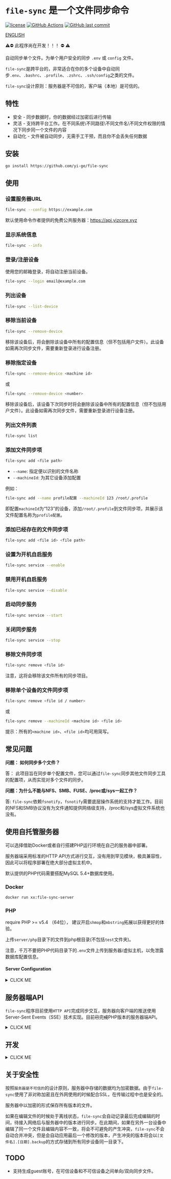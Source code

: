 # `file-sync` 是一个文件同步命令

[![license](https://img.shields.io/github/license/yi-ge/file-sync.svg?style=flat-square)](https://github.com/yi-ge/file-sync/blob/master/LICENSE)
[![GitHub Actions](https://img.shields.io/endpoint.svg?url=https%3A%2F%2Factions-badge.atrox.dev%2Fyi-ge%2Ffile-sync%2Fbadge%3Fref%3Dmain&style=flat-square)](https://actions-badge.atrox.dev/yi-ge/file-sync/goto?ref=main)
[![GitHub last commit](https://img.shields.io/github/last-commit/yi-ge/file-sync.svg?style=flat-square)](https://github.com/yi-ge/file-sync)
<!-- [![Test Results](https://gist.github.com/yi-ge/00fdcacb47689d14b8e9fdf7fb0f7288/raw/badge.svg)](https://github.com/yi-ge/file-sync)
[![Coveralls github](https://img.shields.io/coveralls/github/yi-ge/file-sync?style=flat-square)](https://coveralls.io/github/yi-ge/file-sync?branch=main) -->

[ENGLISH](README.md)

⚠️⛔️ 此程序尚在开发！！！ ⛔️ ⚠️

自动同步单个文件。为单个用户安全的同步 `.env` 或 `config` 文件。

`file-sync`是跨平台的，非常适合在你的多个设备中自动同步`.env`、`.bashrc`、`.profile`、`.zshrc`、`.ssh/config`之类的文件。

`file-sync`设计原则：服务器是不可信的，客户端（本地）是可信的。

## 特性

- 安全 - 同步数据时，你的数据经过加密后进行传输
- 灵活 - 支持跨平台工作。在不同系统\不同路径\不同文件名\不同文件权限的情况下同步同一个文件的内容
- 自动化 - 文件被自动同步，无需手工干预，而且你不会丢失任何数据

## 安装

```bash
go install https://github.com/yi-ge/file-sync
```

## 使用

### 设置服务器URL

```bash
file-sync --config https://example.com
```

默认使用命令作者提供的免费公共服务器：<https://api.yizcore.xyz>

### 显示系统信息

```bash
file-sync --info
```

### 登录/注册设备

使用您的邮箱登录，将自动注册当前设备。

```bash
file-sync --login email@example.com
```

### 列出设备

```bash
file-sync --list-device
```

### 移除当前设备

```bash
file-sync --remove-device
```

移除该设备后，将会删除该设备中所有的配置信息（但不包括用户文件）。此设备如需再次同步文件，需要重新登录进行设备注册。

### 移除指定设备

```bash
file-sync --remove-device <machine id>
```

或

```bash
file-sync --remove-device <number>
```

移除该设备后，该设备下次同步时将会删除该设备中所有的配置信息（但不包括用户文件）。此设备如需再次同步文件，需要重新登录进行设备注册。

### 列出文件列表

```bash
file-sync list
```

### 添加文件同步项

```bash
file-sync add <file path>
```

- `--name`: 指定便以识别的文件名称
- `--machineId`: 为其它设备添加配置

例如：

```bash
file-sync add --name profile配置 --machineId 123 /root/.profile
```

即配置`machineId`为“123”的设备，添加`/root/.profile`到文件同步项，并展示该文件配置名称为`profile配置`。

### 添加已经存在的文件同步项

```bash
file-sync add <file id> <file path>
```

### 设置为开机自启服务

```bash
file-sync service --enable
```

### 禁用开机自启服务

```bash
file-sync service --disable
```

### 启动同步服务

```bash
file-sync service --start
```

### 关闭同步服务

```bash
file-sync service --stop
```

### 移除文件同步项

```bash
file-sync remove <file id>
```

注意，这将会移除该文件所有的同步项目。

### 移除单个设备的文件同步项

```bash
file-sync remove <file id / number>
```

或

```bash
file-sync remove --machineId <machine id> <file id>
```

提示：所有的`<machine id>`、`<file id>`均可用简写。

## 常见问题

**问题： 如何同步多个文件？**

答： 此项目旨在同步单个配置文件，您可以通过`file-sync`同步其他文件同步工具的配置项，从而实现对多个文件的同步。

**问题：为什么不能与NFS、SMB、FUSE、/proc或/sys一起工作？**

答: `file-sync`依赖`fsnotify`，`fsnotify`需要底层操作系统的支持才能工作。目前的NFS和SMB协议没有为文件通知提供网络级支持，/proc和/sys虚拟文件系统也没有。

## 使用自托管服务器

可以选择借助Docker或者自行搭建PHP运行环境在自己的服务器中部署。

服务器端采用标准的HTTP API方式进行交互，没有用到罕见模块，极具兼容性，因此可以将程序部署在绝大部分虚拟主机中。

默认提供的PHP代码需要搭配MySQL 5.4+数据库使用。

### Docker

```bash
docker run xx:file-sync-server
```

### PHP

require PHP >= v5.4 （64位）， 建议开启`shmop`和`mbstring`拓展以获得更好的体验。

上传`server/php`目录下的文件到php根目录(不包括`test`文件夹)。

注意，千万不要把PHP代码目录下的`.env`文件上传到服务器/虚拟主机，以免泄露数据库配置信息。

#### Server Configuration

<details><summary>CLICK ME</summary>
<p>

##### Apache

You may need to add the following snippet in your Apache HTTP server virtual host configuration or **.htaccess** file.

```apacheconf
RewriteEngine on
RewriteCond %{REQUEST_FILENAME} !-f
RewriteCond %{REQUEST_FILENAME} !-d
RewriteCond $1 !^(index\.php)
RewriteRule ^(.*)$ /index.php/$1 [L]
```

Alternatively, if you’re lucky enough to be using a version of Apache greater than 2.2.15, then you can instead just use this one, single line:

```apacheconf
FallbackResource /index.php
```

##### IIS

For IIS you will need to install URL Rewrite for IIS and then add the following rule to your `web.config`:

```xml
<?xml version="1.0" encoding="UTF-8"?>
<configuration>
    <system.webServer>
        <rewrite>
          <rule name="Toro" stopProcessing="true">
            <match url="^(.*)$" ignoreCase="false" />
              <conditions logicalGrouping="MatchAll">
                <add input="{REQUEST_FILENAME}" matchType="IsFile" ignoreCase="false" negate="true" />
                <add input="{REQUEST_FILENAME}" matchType="IsDirectory" ignoreCase="false" negate="true" />
                <add input="{R:1}" pattern="^(index\.php)" ignoreCase="false" negate="true" />
              </conditions>
            <action type="Rewrite" url="/index.php/{R:1}" />
          </rule>
        </rewrite>
    </system.webServer>
</configuration>
```

##### Nginx

Under the `server` block of your virtual host configuration, you only need to add three lines.

```conf
location / {
  try_files $uri $uri/ /index.php?$args;
}
```

</p>
</details>

## 服务器端API

`file-sync`程序目前使用`HTTP API`完成同步交互，服务器向客户端的推送使用Server-Sent Events（SSE）技术实现。目前~~已完成~~PHP版本的服务器端API。

<details><summary>CLICK ME</summary>
<p>

### 基础数据结构

```text
user: email, emailSha1, verify, publicKey, privateKey, createdAt
device: email, machineId, machineName, machineKey, createdAt
config: email, machineId, fileId, fileName, path, attribute, deletedAt, createdAt
file: email, emailSha1, fileId, fileName, content, sha256, fromMachineId, updateAt
log: email, machineId, action, content, createdAt
```

### 登录/注册用户并注册设备

POST /device/add

```json
{
  "email": "sha1(email)",
  "machineId": "sha1(sha256(machineId))",
  "machineName": "verify加密的machineName",
  "verify": "sha1(密码的sha256中的前16个字符取sha1)取后32个字符",
  "publicKey": "新生成的publicKey",
  "privateKey": "密码的sha256中的第二段16个字符进行加密的私钥（私钥密码是第三段16个字符）"
}
```

Return：

```json
{
  "status": 1, // 新用户及新设备注册成功， 2： 老用户新设备注册成功
  // -2：设备已注册， -3：此用户已经存在但verify值验证失败
  "result": {
    "publicKey": "verify作为密码 时间戳@公钥 加密", // 如果解密后的内容中的publicKey和传输的publicKey相同，则说明该用户是新用户。
    "privateKey": "verify作为密码 时间戳@私钥 加密 - 密码的sha256中的第二段16个字符进行加密的私钥（私钥密码是第三段16个字符）", // 如果不相同，说明该用户是老用户，则需要以返回回来的publicKey和privateKey为准。
    "machineKey": "由服务器端生成的machineKey"
  }
}
```

### 获取设备列表

POST /device/list

```json
{
  "timestamp": "时间戳",
  "machineId": "sha1(sha256(machineId))",
  "token": "签名[所有字段按json的key的ASCII字符顺序进行升序排列]",
  "email": "sha1(email)",
}
```

Return：

```json
{
  "status": 1,
  "result": [
    {
      "machineId": "sha1(sha256(machineId))",
      "machineName": "verify加密的machineName"
    }
  ]
}
```

### 移除设备

POST /device/remove

```json
{
  "timestamp": "时间戳",
  "machineId": "sha1(sha256(machineId))",
  "token": "签名[所有字段按json的key的ASCII字符顺序进行升序排列]",
  "email": "sha1(email)",
  "machineKey": "sha1(由服务器端生成的machineKey)",
  "removeMachineId": "sha1(sha256(machineId))",
}
```

Return：

```json
{
  "status": 1
}
```

### 获取文件同步配置信息

POST /file/configs

```json
{
  "timestamp": "时间戳",
  "machineId": "sha1(sha256(machineId))",
  "token": "签名[所有字段按json的key的ASCII字符顺序进行升序排列]",
  "email": "sha1(email)"
}
```

Return：

```json
{
  "status": 1,
  "result": [
    {
      "fileId": "",
      "fileName": "私钥加密后的fileName",
      "config": [
        {
          "machineId":, "machineId",
          "path": "私钥加密后的path"
        }
      ]
    }
  ]
}
```

### 设置文件配置

POST /file/config

```json
{
  "timestamp": "时间戳",
  "machineId": "sha1(sha256(machineId))",
  "token": "签名[所有字段按json的key的ASCII字符顺序进行升序排列]",
  "email": "sha1(email)",
  "action": "add/remove",
  "actionMachineId": "目标machineId",
  "fileId": "fileId，由首次添加的文件sha256取sha1生成",
  "fileName": "展示的文件名，删除无该参数",
  "path": "私钥加密后的path，删除无该参数",
  "attribute": "预留配置项"
}
```

Return：

```json
{
  "status": 1
}
```

### 检查单个文件是否存在更新

POST /file/check

```json
{
  "email": "sha1(email)",
  "fileId": "fileId",
  "sha256": "文件sha256"
}
```

Return：

```json
{
  "status": 0 // 0：文件不存在， 1：存在更新， 2：无更新
}
```

### 下载/上载文件数据

POST /file/sync

不带"updateAt"为下载，否则是上载。
下载无需"content"、"sha256"和"fileName"参数。

```json
{
  "timestamp": "时间戳",
  "machineId": "sha1(sha256(machineId))",
  "token": "签名[所有字段按json的key的ASCII字符顺序进行升序排列]",
  "email": "sha1(email)",
  "fileId": "fileId",
  "fileName": "文件名",
  "sha256": "文件sha256",
  "updateAt": "文件最后一次编辑时间",
  "content": "私钥加密的文件内容"
}
```

Return：

```json
{
  "status": 1
  "result": file // only in download
}
```

</p>
</details>

## 开发

<details><summary>CLICK ME</summary>
<p>

### 进入开发调试环境

在根目录`.env`环境变量配置文件中，`GO_ENV`开发环境为`development`，生产环境为`production`。

#### Windows

安装`xampp`并配置`Zend Debugger`，修改`httpd.conf`文件中`DocumentRoot`与`Directory`为`server/php`文件夹所在的绝对路径。

启动Apache、MySQL，进入`http://localhost/phpmyadmin`创建名为`file_sync`的数据库。

修改根目录下的`.env.example`文件，以及`server/php/.htaccess.example`文件中的环境变量。根据上文中`使用自托管服务器`的内容配置`.htaccess`文件。

**注意：** 在`Windows`平台，不支持`PHP_CLI_SERVER_WORKERS`环境变量，因此在`Windows`平台的开发调试请使用推荐的最新版`xampp`或`LAMP`、`LNMP`配置。VSCode的launch配置不适用于`Windows`平台，不要使用F5启动`Windows`下的调试环境。

### *unix

安装PHP 5.4+以及MySQL 5.4+，启用`shmop`拓展，配置`Zend Debugger`，创建名为`file_sync`的数据库。

详细环境变量配置参考根目录下的`.env.example`文件，以及`server/php/.env.example`文件。

请设置`PHP_CLI_SERVER_WORKERS`环境变量为大于`1`的数值以便测试多线程环境下PHP的工作状态（依赖PHP CLI version >= 7.4.0，如果使用低版本PHP进行开发，请配置`LNMP`或`LAMP`环境）。

</p>
</details>

## 关于安全性

按照`服务器是不可信的`的设计原则，服务器中存储的数据均为加密数据。由于`file-sync`使用了非对称加密且在外网使用的时候配合SSL，在传输过程中也是安全的。

服务器中以加密的形式保存所有版本的文件。

如果在编辑文件的时候处于离线状态，`file-sync`会自动记录最后完成编辑的时间，待接入网络后与服务器中的版本进行同步。在此期间，如果在另外一台设备中编辑了同一个文件且编辑内容不一致，将会不可避免的产生冲突，`file-sync`不会自动合并冲突，但是会自动应用最后一个修改的版本，产生冲突的版本将会以`[文件名].[日期].backup`的方式存储到所有同步设备同一目录下。

## TODO

- 支持生成guest账号，在可信设备和不可信设备之间单向/双向同步文件。
